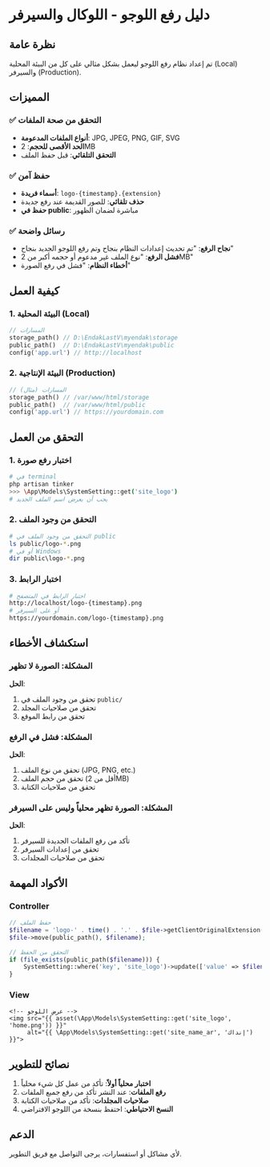 # دليل رفع اللوجو - اللوكال والسيرفر

## نظرة عامة
تم إعداد نظام رفع اللوجو ليعمل بشكل مثالي على كل من البيئة المحلية (Local) والسيرفر (Production).

## المميزات

### ✅ التحقق من صحة الملفات
- **أنواع الملفات المدعومة**: JPG, JPEG, PNG, GIF, SVG
- **الحد الأقصى للحجم**: 2MB
- **التحقق التلقائي**: قبل حفظ الملف

### ✅ حفظ آمن
- **أسماء فريدة**: `logo-{timestamp}.{extension}`
- **حذف تلقائي**: للصور القديمة عند رفع جديدة
- **حفظ في public**: مباشرة لضمان الظهور

### ✅ رسائل واضحة
- **نجاح الرفع**: "تم تحديث إعدادات النظام بنجاح وتم رفع اللوجو الجديد بنجاح"
- **فشل الرفع**: "نوع الملف غير مدعوم أو حجمه أكبر من 2MB"
- **أخطاء النظام**: "فشل في رفع الصورة"

## كيفية العمل

### 1. البيئة المحلية (Local)
```php
// المسارات
storage_path() // D:\EndakLastV\myendak\storage
public_path()  // D:\EndakLastV\myendak\public
config('app.url') // http://localhost
```

### 2. البيئة الإنتاجية (Production)
```php
// المسارات (مثال)
storage_path() // /var/www/html/storage
public_path()  // /var/www/html/public
config('app.url') // https://yourdomain.com
```

## التحقق من العمل

### 1. اختبار رفع صورة
```bash
# في terminal
php artisan tinker
>>> \App\Models\SystemSetting::get('site_logo')
# يجب أن يعرض اسم الملف الجديد
```

### 2. التحقق من وجود الملف
```bash
# التحقق من وجود الملف في public
ls public/logo-*.png
# أو في Windows
dir public\logo-*.png
```

### 3. اختبار الرابط
```bash
# اختبار الرابط في المتصفح
http://localhost/logo-{timestamp}.png
# أو على السيرفر
https://yourdomain.com/logo-{timestamp}.png
```

## استكشاف الأخطاء

### المشكلة: الصورة لا تظهر
**الحل**:
1. تحقق من وجود الملف في `public/`
2. تحقق من صلاحيات المجلد
3. تحقق من رابط الموقع

### المشكلة: فشل في الرفع
**الحل**:
1. تحقق من نوع الملف (JPG, PNG, etc.)
2. تحقق من حجم الملف (أقل من 2MB)
3. تحقق من صلاحيات الكتابة

### المشكلة: الصورة تظهر محلياً وليس على السيرفر
**الحل**:
1. تأكد من رفع الملفات الجديدة للسيرفر
2. تحقق من إعدادات السيرفر
3. تحقق من صلاحيات المجلدات

## الأكواد المهمة

### Controller
```php
// حفظ الملف
$filename = 'logo-' . time() . '.' . $file->getClientOriginalExtension();
$file->move(public_path(), $filename);

// التحقق من الحفظ
if (file_exists(public_path($filename))) {
    SystemSetting::where('key', 'site_logo')->update(['value' => $filename]);
}
```

### View
```blade
<!-- عرض اللوجو -->
<img src="{{ asset(\App\Models\SystemSetting::get('site_logo', 'home.png')) }}" 
     alt="{{ \App\Models\SystemSetting::get('site_name_ar', 'إنداك') }}">
```

## نصائح للتطوير

1. **اختبار محلياً أولاً**: تأكد من عمل كل شيء محلياً
2. **رفع الملفات**: عند النشر تأكد من رفع جميع الملفات
3. **صلاحيات المجلدات**: تأكد من صلاحيات الكتابة
4. **النسخ الاحتياطي**: احتفظ بنسخة من اللوجو الافتراضي

## الدعم
لأي مشاكل أو استفسارات، يرجى التواصل مع فريق التطوير.

